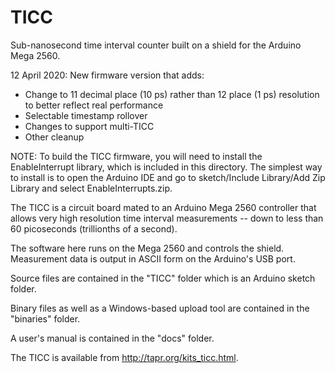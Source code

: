 # TICC
Sub-nanosecond time interval counter built on a shield for the
Arduino Mega 2560.

12 April 2020: New firmware version that adds:

* Change to 11 decimal place (10 ps) rather than 12 place (1 ps)
  resolution to better reflect real performance
* Selectable timestamp rollover
* Changes to support multi-TICC
* Other cleanup

NOTE: To build the TICC firmware, you will need to install the
EnableInterrupt library, which is included in this directory.  The
simplest way to install is to open the Arduino IDE and go to
sketch/Include Library/Add Zip Library and select EnableInterrupts.zip.

The TICC is a circuit board mated to an Arduino Mega 2560 controller that 
allows very high resolution time interval measurements -- down to less than 
60 picoseconds (trillionths of a second).  

The software here runs on the Mega 2560 and controls the shield.  Measurement 
data is output in ASCII form on the Arduino's USB port.

Source files are contained in the "TICC" folder which is an Arduino
sketch folder.

Binary files as well as a Windows-based upload tool are contained in
the "binaries" folder.

A user's manual is contained in the "docs" folder.

The TICC is available from http://tapr.org/kits_ticc.html.
